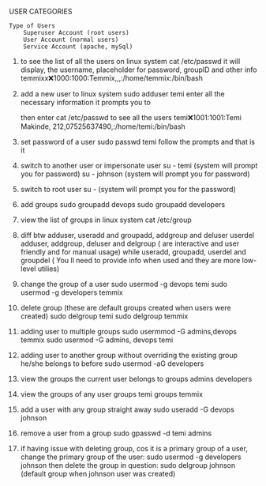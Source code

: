 USER CATEGORIES

    Type of Users
        Superuser Account (root users)
        User Account (normal users)
        Service Account (apache, mySql)

1. to see the list of all the users on linux system
    cat /etc/passwd
        it will display, the username, placeholder for password, groupID and other info
    temmixx:x:1000:1000:Temmix,,,:/home/temmix:/bin/bash

2. add a new user to linux system
    sudo adduser temi
    enter all the necessary information it prompts you to
    
    then enter cat /etc/passwd  to see all the users
    temi:x:1001:1001:Temi Makinde, 212,07525637490,:/home/temi:/bin/bash

3. set password of a user
   sudo passwd temi
   follow the prompts and that is it

4. switch to another user or impersonate user
   su - temi (system will prompt you for password)
   su - johnson (system will prompt you for password)

5. switch to root user
   su - (system will prompt  you for the password)

6. add groups 
   sudo groupadd devops
   sudo groupadd developers

7. view the list of groups in linux system
   cat /etc/group

8. diff btw adduser, useradd and groupadd, addgroup and deluser userdel
   adduser, addgroup, deluser and delgroup ( are interactive and user friendly and for manual usage) while
   useradd, groupadd, userdel and groupdel ( You ll need to provide info when used and they are more low-level utilies)

9. change the group of a user
    sudo usermod -g devops temi
    sudo usermod -g developers temmix

10. delete group (these are default groups created when users were created)
    sudo delgroup temi
    sudo delgroup temmix

11. adding user to multiple groups
    sudo usermmod -G admins,devops temmix
    sudo usermod -G admins, devops temi

12. adding user to another group without overriding the existing group he/she belongs to before
    sudo usermod -aG developers

13. view the groups the current user belongs to
    groups
    admins developers

14. view the groups of any user
    groups temi
    groups temmix

15. add a user with any group straight away
    sudo useradd -G devops johnson

16. remove a user from a group
    sudo gpasswd -d temi admins

17. if having issue with deleting group, cos it is a primary group of a user,
    change the primary group of the user: sudo usermod -g developers johnson
    then delete the group in question: sudo delgroup johnson (default group when johnson user was created)

